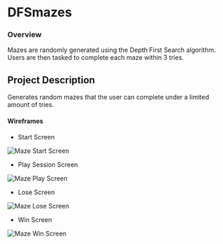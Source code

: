 # DFSmazes

### Overview

Mazes are randomly generated using the Depth First Search algorithm. Users are then tasked to complete each maze within 3 tries.

## Project Description

Generates random mazes that the user can complete under a limited amount of tries.

#### Wireframes

- Start Screen

![Maze Start Screen](https://imgur.com/a/0Q3ilg5)

- Play Session Screen

![Maze Play Screen](https://imgur.com/a/HWkcmyd)

- Lose Screen

![Maze Lose Screen](https://imgur.com/a/V8LnJPF)

- Win Screen

![Maze Win Screen](https://imgur.com/a/hmXBBb7)
